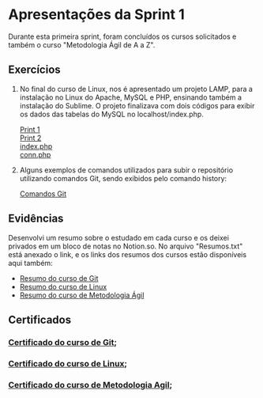 
# Apresentações da Sprint 1

Durante esta primeira sprint, foram concluídos os cursos solicitados e também o curso "Metodologia Ágil de A a Z".

## Exercícios

1. No final do curso de Linux, nos é apresentado um projeto LAMP, para a instalação no Linux do Apache, MySQL e PHP, ensinando também a instalação do Sublime. O projeto finalizava com dois códigos para exibir os dados das tabelas do MySQL no localhost/index.php.
   
    [Print 1](exercicios/linux1.png)   
    [Print 2](exercicios/linux2.png)    
    [index.php](exercicios/index.php)        
    [conn.php](exercicios/conn.php)

2. Alguns exemplos de comandos utilizados para subir o repositório utilizando comandos Git, sendo exibidos pelo comando history:
   
      [Comandos Git](exercicios/Git.png)


## Evidências

Desenvolvi um resumo sobre o estudado em cada curso e os deixei privados em um bloco de notas no Notion.so. No arquivo "Resumos.txt" está anexado o link, e os links  dos resumos dos cursos estão disponíveis aqui também:
* [Resumo do curso de Git](https://gabrielwillye.notion.site/gabrielwillye/Comandos-Git-7f64ad1cb110467bb12d9ffc79396d9a) 
* [Resumo do curso de Linux](https://gabrielwillye.notion.site/gabrielwillye/Comandos-Linux-1f45ebb40fdc47b49a16f798aa6bfd04)
* [Resumo do curso de Metodologia Ágil](https://gabrielwillye.notion.site/gabrielwillye/Metodologias-geis-45da3933fdcd43d79e5915fc6fb57228)

## Certificados

### [Certificado do curso de Git](certificados/Git.jng);

### [Certificado do curso de Linux](certificados/Linux.jng);

### [Certificado do curso de Metodologia Agil](certificados/MetodologiaAgil.jng);

